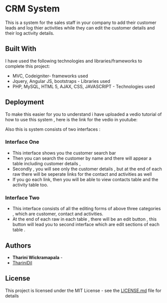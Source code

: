 # CRM System

This is a system for the sales staff in your company to add their customer leads and log thier activities while they can edit the customer details and their log activity details.


## Built With

I have used the following technologies and libraries/frameworks to complete this project:
* MVC, Codeigniter- frameworks used
* Jquery, Angular JS, bootstraps - Libraries used
* PHP, MySQL, HTML 5, AJAX, CSS, JAVASCRIPT - Technologies used


## Deployment

To make this easier for you to understand i have uploaded a vedio tutorial of how to use this system , here is the link for the vedio in youtube:


Also this is system consists of two interfaces :

### Interface One

* This interface shows you the customer search bar 
* Then you can search the customer by name and there will appear a table including customer details , 
* Secondly , you will see only the customer details , but at the end of each raw there will be seperate links for the contact and activities as well 
* If you go each link, then you will be able to view contacts table and the activity table too. 

### Interface Two

* This interface consists of all the editing forms of above three categories , which are customer, contact and activities.
* At the end of each raw in each table , there will be an edit button , this button will lead you to second interface which are edit sections of each table .


## Authors

* **Tharini Wickramapala** - 
* [ThariniDil](https://github.com/ThariniDil/thdilw)

## License

This project is licensed under the MIT License - see the [LICENSE.md](LICENSE.md) file for details


